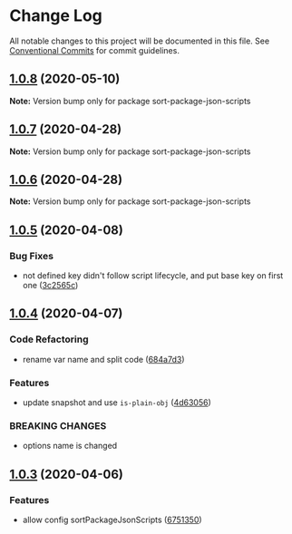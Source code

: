 # Change Log

All notable changes to this project will be documented in this file.
See [Conventional Commits](https://conventionalcommits.org) for commit guidelines.

## [1.0.8](https://github.com/bluelovers/ws-yarn-workspaces/compare/sort-package-json-scripts@1.0.7...sort-package-json-scripts@1.0.8) (2020-05-10)

**Note:** Version bump only for package sort-package-json-scripts





## [1.0.7](https://github.com/bluelovers/ws-yarn-workspaces/compare/sort-package-json-scripts@1.0.6...sort-package-json-scripts@1.0.7) (2020-04-28)

**Note:** Version bump only for package sort-package-json-scripts





## [1.0.6](https://github.com/bluelovers/ws-yarn-workspaces/compare/sort-package-json-scripts@1.0.5...sort-package-json-scripts@1.0.6) (2020-04-28)

**Note:** Version bump only for package sort-package-json-scripts





## [1.0.5](https://github.com/bluelovers/ws-yarn-workspaces/compare/sort-package-json-scripts@1.0.4...sort-package-json-scripts@1.0.5) (2020-04-08)


### Bug Fixes

* not defined key didn't follow script lifecycle, and put base key on first one ([3c2565c](https://github.com/bluelovers/ws-yarn-workspaces/commit/3c2565c9543423a7c66b4d71530b88af3a296af3))





## [1.0.4](https://github.com/bluelovers/ws-yarn-workspaces/compare/sort-package-json-scripts@1.0.3...sort-package-json-scripts@1.0.4) (2020-04-07)


### Code Refactoring

* rename var name and split code ([684a7d3](https://github.com/bluelovers/ws-yarn-workspaces/commit/684a7d3f25fca76eea40837d3f632ca64b5abf64))


### Features

* update snapshot and use `is-plain-obj` ([4d63056](https://github.com/bluelovers/ws-yarn-workspaces/commit/4d630568b5cecec67a8e58c4f5c083d60a1887af))


### BREAKING CHANGES

* options name is changed





## [1.0.3](https://github.com/bluelovers/ws-yarn-workspaces/compare/sort-package-json-scripts@1.0.2...sort-package-json-scripts@1.0.3) (2020-04-06)


### Features

* allow config sortPackageJsonScripts ([6751350](https://github.com/bluelovers/ws-yarn-workspaces/commit/6751350a95ed519130f65c06f6628f0d2e8a320b))
